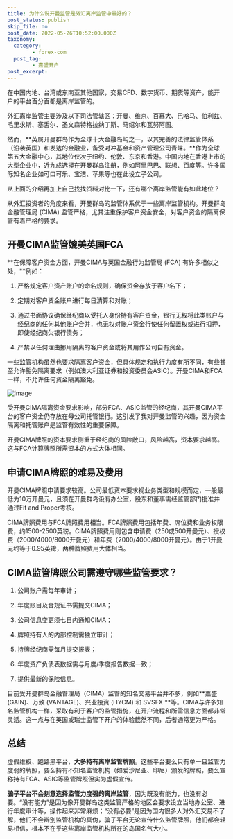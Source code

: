 ```yaml
---
title: 为什么说开曼监管是外汇离岸监管中最好的？
post_status: publish
skip_file: no
post_date: 2022-05-26T10:52:00.000Z
taxonomy:
  category:
        - forex-com
  post_tag:
        - 嘉盛开户
post_excerpt: 
---
```

在中国内地、台湾或东南亚其他国家，交易CFD、数字货币、期货等资产，能开户的平台百分百都是离岸监管的。

外汇离岸监管主要涉及以下司法管辖区：开曼、维京、百慕大、巴哈马、伯利兹、毛里求斯、塞舌尔、圣文森特格拉纳丁斯、马绍尔和瓦努阿图。

然而，**英属开曼群岛作为全球十大金融岛屿之一，以其完善的法律监管体系（沿袭英国）和发达的金融业，备受对冲基金和资产管理公司青睐。**作为全球第五大金融中心，其地位仅次于纽约、伦敦、东京和香港。中国内地在香港上市的大型企业中，近九成选择在开曼群岛注册，例如阿里巴巴、联想、百度等。许多国际知名企业如可口可乐、宝洁、苹果等也在此设立子公司。

从上面的介绍再加上自己找找资料对比一下，还有哪个离岸监管能有如此地位？

从外汇投资者的角度来看，开曼群岛的监管体系优于一些离岸监管机构。开曼群岛金融管理局 (CIMA) 监管严格，尤其注重保护客户资金安全，对客户资金的隔离保管有着严格的要求。

## 开曼CIMA监管媲美英国FCA

**在保障客户资金方面，开曼CIMA与英国金融行为监管局 (FCA) 有许多相似之处，**例如：

1. 严格规定客户资产账户的命名规则，确保资金存放于客户名下；

1. 定期对客户资金账户进行每日清算和对账；

1. 通过书面协议确保经纪商以受托人身份持有客户资金，银行无权将此类账户与经纪商的任何其他账户合并，也无权对账户资金行使任何留置权或进行扣押，即使经纪商欠银行债务；

1. 严禁以任何理由挪用隔离的客户资金或将其用作公司自有资金。

一些监管机构虽然也要求隔离客户资金，但具体规定和执行力度有所不同，有些甚至允许豁免隔离要求（例如澳大利亚证券和投资委员会ASIC）。开曼CIMA和FCA一样，不允许任何资金隔离豁免。

![Image](https://prod-files-secure.s3.us-west-2.amazonaws.com/39ed1227-6d7d-4570-be36-9ccd4a2c4241/bd849744-3fcb-4a37-8312-357962c8f065/image.png?X-Amz-Algorithm=AWS4-HMAC-SHA256&X-Amz-Content-Sha256=UNSIGNED-PAYLOAD&X-Amz-Credential=ASIAZI2LB4666HXSWRGF%2F20250803%2Fus-west-2%2Fs3%2Faws4_request&X-Amz-Date=20250803T161337Z&X-Amz-Expires=3600&X-Amz-Security-Token=IQoJb3JpZ2luX2VjEPj%2F%2F%2F%2F%2F%2F%2F%2F%2F%2FwEaCXVzLXdlc3QtMiJGMEQCIHGZ0RFsrV9k2wd498gR0AdzSQ9QsmcjJsiFGsI8c0rUAiAIR6q1wsBCgPNzjsJTc3I5QMrOqvqNICXNt%2BU%2BuAk7Rir%2FAwgxEAAaDDYzNzQyMzE4MzgwNSIMdR2kCIvV972reEiSKtwDx9VPLuCXiVt7U0SBVEwcmUr6diepJOiObSSBulvhxSBG1LMIVrj0QWslo3NIyLDhJCY8tL1f8e5QFM7WJxt5rhdW724QQMikdVpr0zADZqjtgQNjahEuTkX0KhaEBPL73%2B%2Fd1tJDdJs8w1T5qbBe3JYJ8v%2F24G2kdp9Ek8MA2C5y7D515lct%2Fq975pYmxj7pV%2BpqczNpiyHIvM3VTBJkmGqEXg30IsBLonFqZzRDNXRYmXmGLvwrIe67ld%2BLg9WaSJWxVADxGZ4%2BzMPvGejMwZUsQTX0LlDVm257flQCO7swudFSAeDGJd3Aod9f72wJ3thJ%2BH8PRTB7V02IBwrXg2b9wq8GoX6cWb6jayZmf4y26Ga6gtM%2BKrcawOXiBdzRjQtUvjFK5YrU6IoNj5b07g%2FtKBjEAB7XPAnPyhkcRI7OIc3%2Fqk7%2BNsOuLgYfd%2FuF0jBC46bNmQzc8PDYciJNhUu868JK7aD2HAWsTrKNBpySWqgW4ySldIAfbocO%2Beza28K8QzcC8MLRfyxxGVFdPMOTOFUZvWjGMQVL4MaUXJu2PhfTz6XGV9r64qhyGBTKxNOzxc4kRfXK%2BPjSuNd0KjmmO26hyemNj7Ru%2FpKqFm8HjHqQg8tbyB2FPMQwv5K%2BxAY6pgFSWYn8Hc4M1cBV00fXlRT3jE5Cw0bTkTIhJaWOB91mzHQQ7fJwgx59X05ymEijVIy%2BFFXXT9l6vR6j2rPG6sJKBWVZsGPksdiqIaJhQ5%2FahX0e2XuB5HEravXwG27fXjHwjsjGQzU8Y6svVadxEoAqTC6hVMXqwGJQbPcWwTA76TAz7eqmSsvzuZBxqdFin0n%2B8LU%2BSgHDyibCt5w7%2B3KcDiqar%2FEd&X-Amz-Signature=a3593c0bdd161dcb5776918d30ee7882041d393722fe6b085e82a52bf85bfec2&X-Amz-SignedHeaders=host&x-amz-checksum-mode=ENABLED&x-id=GetObject)

受开曼CIMA隔离资金要求影响，部分FCA、ASIC监管的经纪商，其开曼CIMA平台的客户资金仍存放在母公司托管银行。这引发了我对开曼监管的兴趣，因为资金隔离和托管账户是监管有效性的重要保障。

开曼CIMA牌照的资本要求侧重于经纪商的风险敞口，风险越高，资本要求越高。这与FCA计算牌照所需资本的方式大体相同。

## **申请CIMA牌照的难易及费用**

开曼CIMA牌照申请要求较高。公司最低资本要求视业务类型和规模而定，一般最低为10万开曼元，且须在开曼群岛设有办公室，股东和董事需经监管部门批准并通过Fit and Proper考核。

CIMA牌照费用与FCA牌照费用相当。FCA牌照费用包括年费、席位费和业务权限费，约1500-2500英镑。CIMA牌照费用则包含申请费（250或500开曼元）、授权费（2000/4000/8000开曼元）和年费（2000/4000/8000开曼元）。由于1开曼元约等于0.95英镑，两种牌照费用大体相当。

## CIMA监管牌照公司需遵守哪些监管要求？

1. 公司账户需每年审计；

1. 年度账目及合规证书需提交CIMA；

1. 公司信息变更须七日内通知CIMA；

1. 牌照持有人的内部控制需独立审计；

1. 持牌经纪商需每月提交报表；

1. 年度资产负债表数据需与月度/季度报告数据一致；

1. 提供最新的保险信息。

目前受开曼群岛金融管理局（CIMA）监管的知名交易平台并不多，例如**嘉盛 (GAIN)、万致 (VANTAGE)、兴业投资 (HYCM) 和 SVSFX **等。CIMA与许多知名监管机构一样，采取有利于客户的监管措施，在开户流程和所需信息方面都非常灵活。这一点与在英国或瑞士监管下开户的体验截然不同，后者通常更为严格。

## 总结

虚假维权、跑路黑平台，**大多持有离岸监管牌照**。这些平台要么只有单一且监管力度弱的牌照，要么持有不知名监管机构（如爱沙尼亚、印尼）颁发的牌照，要么宣称持有FCA、ASIC等监管牌照但实为虚假宣传。

**骗子平台不会刻意选择监管力度强的离岸监管**，因为既没有能力，也没有必要。“没有能力”是因为像开曼群岛这类监管严格的地区会要求设立当地办公室、进行年度审计等，操作起来非常麻烦；“没有必要”是因为国内很多人对外汇交易不了解，他们不会辨别监管机构的真伪，骗子平台无论宣传什么监管牌照，他们都会轻易相信，根本不在乎这些离岸监管机构所在的岛国名气大小。